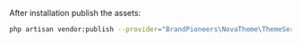 After installation publish the assets:

```bash
php artisan vendor:publish --provider="BrandPioneers\NovaTheme\ThemeServiceProvider" --force
```